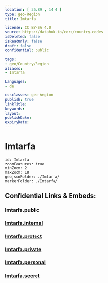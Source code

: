 ```yaml
---
location: [ 35.89 , 14.4 ] 
type: geo-Region
title: Imtarfa

license: CC BY-SA 4.0
source: https://datahub.io/core/country-codes
isDeleted: false
isReadOnly: false
draft: false
confidential: public

tags:
- geo/Country/Region
aliases:
- Imtarfa

Languages:
- de

cssclasses: geo-Region
publish: true
linkTitle: 
keywords: 
layout: 
publishDate: 
expiryDate: 
---
```


# Imtarfa

```leaflet
id: Imtarfa
zoomFeatures: true 
minZoom: 2 
maxZoom: 18
geojsonFolder: ./Imtarfa/
markerFolder: ./Imtarfa/
```


## Confidential Links & Embeds: 

### [Imtarfa.public](/_public/\Earth\Continent\Europe\Europe~South\Malta\Regions~Malta\Tramuntana\counties~TramuntanaImtarfa.public.md) 

### [Imtarfa.internal](/_internal/\Earth\Continent\Europe\Europe~South\Malta\Regions~Malta\Tramuntana\counties~TramuntanaImtarfa.internal.md) 

### [Imtarfa.protect](/_protect/\Earth\Continent\Europe\Europe~South\Malta\Regions~Malta\Tramuntana\counties~TramuntanaImtarfa.protect.md) 

### [Imtarfa.private](/_private/\Earth\Continent\Europe\Europe~South\Malta\Regions~Malta\Tramuntana\counties~TramuntanaImtarfa.private.md) 

### [Imtarfa.personal](/_personal/\Earth\Continent\Europe\Europe~South\Malta\Regions~Malta\Tramuntana\counties~TramuntanaImtarfa.personal.md) 

### [Imtarfa.secret](/_secret/\Earth\Continent\Europe\Europe~South\Malta\Regions~Malta\Tramuntana\counties~TramuntanaImtarfa.secret.md)

